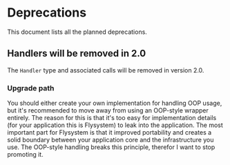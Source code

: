 # Deprecations
This document lists all the planned deprecations.
## Handlers will be removed in 2.0
The `Handler` type and associated calls will be removed in version 2.0.
### Upgrade path
You should either create your own implementation for handling OOP usage,
but it's recommended to move away from using an OOP-style wrapper entirely.
The reason for this is that it's too easy for implementation details (for
your application this is Flysystem) to leak into the application. The most
important part for Flysystem is that it improved portability and creates a
solid boundary between your application core and the infrastructure you use.
The OOP-style handling breaks this principle, therefor I want to stop
promoting it. 
